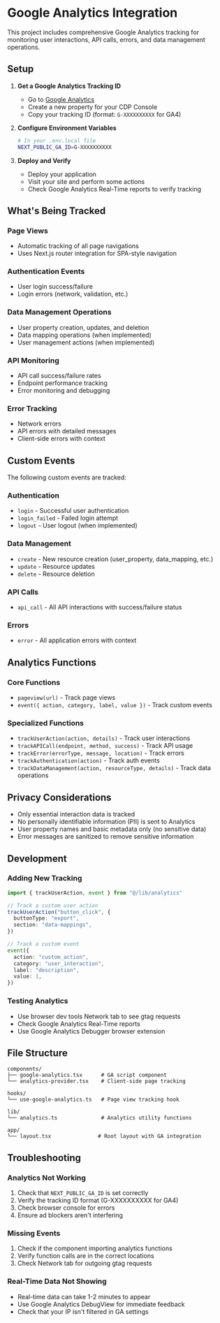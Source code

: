 # Google Analytics Integration

This project includes comprehensive Google Analytics tracking for monitoring user interactions, API calls, errors, and data management operations.

## Setup

1. **Get a Google Analytics Tracking ID**

   - Go to [Google Analytics](https://analytics.google.com/)
   - Create a new property for your CDP Console
   - Copy your tracking ID (format: `G-XXXXXXXXXX` for GA4)

2. **Configure Environment Variables**

   ```bash
   # In your .env.local file
   NEXT_PUBLIC_GA_ID=G-XXXXXXXXXX
   ```

3. **Deploy and Verify**
   - Deploy your application
   - Visit your site and perform some actions
   - Check Google Analytics Real-Time reports to verify tracking

## What's Being Tracked

### Page Views

- Automatic tracking of all page navigations
- Uses Next.js router integration for SPA-style navigation

### Authentication Events

- User login success/failure
- Login errors (network, validation, etc.)

### Data Management Operations

- User property creation, updates, and deletion
- Data mapping operations (when implemented)
- User management actions (when implemented)

### API Monitoring

- API call success/failure rates
- Endpoint performance tracking
- Error monitoring and debugging

### Error Tracking

- Network errors
- API errors with detailed messages
- Client-side errors with context

## Custom Events

The following custom events are tracked:

### Authentication

- `login` - Successful user authentication
- `login_failed` - Failed login attempt
- `logout` - User logout (when implemented)

### Data Management

- `create` - New resource creation (user_property, data_mapping, etc.)
- `update` - Resource updates
- `delete` - Resource deletion

### API Calls

- `api_call` - All API interactions with success/failure status

### Errors

- `error` - All application errors with context

## Analytics Functions

### Core Functions

- `pageview(url)` - Track page views
- `event({ action, category, label, value })` - Track custom events

### Specialized Functions

- `trackUserAction(action, details)` - Track user interactions
- `trackAPICall(endpoint, method, success)` - Track API usage
- `trackError(errorType, message, location)` - Track errors
- `trackAuthentication(action)` - Track auth events
- `trackDataManagement(action, resourceType, details)` - Track data operations

## Privacy Considerations

- Only essential interaction data is tracked
- No personally identifiable information (PII) is sent to Analytics
- User property names and basic metadata only (no sensitive data)
- Error messages are sanitized to remove sensitive information

## Development

### Adding New Tracking

```typescript
import { trackUserAction, event } from "@/lib/analytics"

// Track a custom user action
trackUserAction("button_click", {
  buttonType: "export",
  section: "data-mappings",
})

// Track a custom event
event({
  action: "custom_action",
  category: "user_interaction",
  label: "description",
  value: 1,
})
```

### Testing Analytics

- Use browser dev tools Network tab to see gtag requests
- Check Google Analytics Real-Time reports
- Use Google Analytics Debugger browser extension

## File Structure

```
components/
├── google-analytics.tsx      # GA script component
└── analytics-provider.tsx    # Client-side page tracking

hooks/
└── use-google-analytics.ts   # Page view tracking hook

lib/
└── analytics.ts              # Analytics utility functions

app/
└── layout.tsx               # Root layout with GA integration
```

## Troubleshooting

### Analytics Not Working

1. Check that `NEXT_PUBLIC_GA_ID` is set correctly
2. Verify the tracking ID format (G-XXXXXXXXXX for GA4)
3. Check browser console for errors
4. Ensure ad blockers aren't interfering

### Missing Events

1. Check if the component importing analytics functions
2. Verify function calls are in the correct locations
3. Check Network tab for outgoing gtag requests

### Real-Time Data Not Showing

- Real-time data can take 1-2 minutes to appear
- Use Google Analytics DebugView for immediate feedback
- Check that your IP isn't filtered in GA settings
